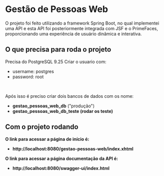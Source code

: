 # Gestão de Pessoas Web
O projeto foi feito utilizando a framework Spring Boot, no qual implementei uma API e esta API foi posteriormente integrada com JSF e o PrimeFaces, proporcionando uma experiência de usuário dinâmica e interativa.

## O que precisa para roda o projeto
Precisa do PostgreSQL 9.25
Criar o usuario com:
  - username: postgres
  - password: root

<br />

Após isso é preciso criar dois bancos de dados com os nome:
  - <strong> gestao_pessoas_web_db</strong> ("produção")
  - <strong> gestao_pessoas_web_db_teste<strong> (rodar os teste)

## Com o projeto rodando
O link para acessar a página de início é: 
  - http://localhost:8080/gestao-pessoas-web/index.xhtml

O link para acessar a página documentação da API é: 
  - http://localhost:8080/swagger-ui/index.html
